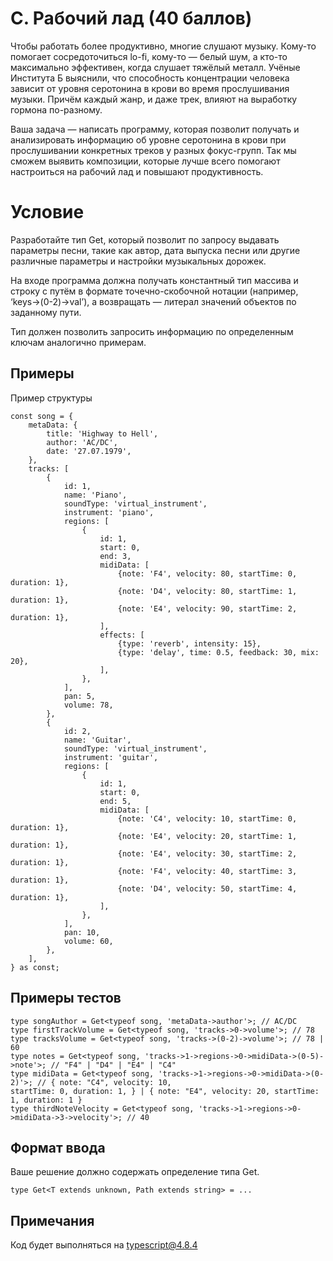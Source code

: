 # C. Рабочий лад (40 баллов)

Чтобы работать более продуктивно, многие слушают музыку. Кому-то помогает сосредоточиться lo-fi, кому-то — белый шум, а кто-то максимально эффективен, когда слушает тяжёлый металл. Учёные Института Б выяснили, что способность концентрации человека зависит от уровня серотонина в крови во время прослушивания музыки. Причём каждый жанр, и даже трек, влияют на выработку гормона по-разному.

Ваша задача — написать программу, которая позволит получать и анализировать информацию об уровне серотонина в крови при прослушивании конкретных треков у разных фокус-групп. Так мы сможем выявить композиции, которые лучше всего помогают настроиться на рабочий лад и повышают продуктивность.

# Условие

Разработайте тип Get, который позволит по запросу выдавать параметры песни, такие как автор, дата выпуска песни или другие различные параметры и настройки музыкальных дорожек.

На входе программа должна получать константный тип массива и строку с путём в формате точечно-скобочной нотации (например, ‘keys->(0-2)->val’), а возвращать — литерал значений объектов по заданному пути.

Тип должен позволить запросить информацию по определенным ключам аналогично примерам.

## Примеры

Пример структуры

    const song = {
        metaData: {
            title: 'Highway to Hell',
            author: 'AC/DC',
            date: '27.07.1979',
        },
        tracks: [
            {
                id: 1,
                name: 'Piano',
                soundType: 'virtual_instrument',
                instrument: 'piano',
                regions: [
                    {
                        id: 1,
                        start: 0,
                        end: 3,
                        midiData: [
                            {note: 'F4', velocity: 80, startTime: 0, duration: 1},
                            {note: 'D4', velocity: 80, startTime: 1, duration: 1},
                            {note: 'E4', velocity: 90, startTime: 2, duration: 1},
                        ],
                        effects: [
                            {type: 'reverb', intensity: 15},
                            {type: 'delay', time: 0.5, feedback: 30, mix: 20},
                        ],
                    },
                ],
                pan: 5,
                volume: 78,
            },
            {
                id: 2,
                name: 'Guitar',
                soundType: 'virtual_instrument',
                instrument: 'guitar',
                regions: [
                    {
                        id: 1,
                        start: 0,
                        end: 5,
                        midiData: [
                            {note: 'C4', velocity: 10, startTime: 0, duration: 1},
                            {note: 'E4', velocity: 20, startTime: 1, duration: 1},
                            {note: 'E4', velocity: 30, startTime: 2, duration: 1},
                            {note: 'F4', velocity: 40, startTime: 3, duration: 1},
                            {note: 'D4', velocity: 50, startTime: 4, duration: 1},
                        ],
                    },
                ],
                pan: 10,
                volume: 60,
            },
        ],
    } as const;

## Примеры тестов

    type songAuthor = Get<typeof song, 'metaData->author'>; // AC/DC
    type firstTrackVolume = Get<typeof song, 'tracks->0->volume'>; // 78
    type tracksVolume = Get<typeof song, 'tracks->(0-2)->volume'>; // 78 | 60
    type notes = Get<typeof song, 'tracks->1->regions->0->midiData->(0-5)->note'>; // "F4" | "D4" | "E4" | "C4"
    type midiData = Get<typeof song, 'tracks->1->regions->0->midiData->(0-2)'>; // { note: "C4", velocity: 10,
    startTime: 0, duration: 1, } | { note: "E4", velocity: 20, startTime: 1, duration: 1 }
    type thirdNoteVelocity = Get<typeof song, 'tracks->1->regions->0->midiData->3->velocity'>; // 40

## Формат ввода

Ваше решение должно содержать определение типа Get.

    type Get<T extends unknown, Path extends string> = ...

## Примечания

Код будет выполняться на typescript@4.8.4
